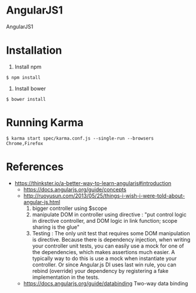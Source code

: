 # AngularJS1
AngularJS1

# Installation
1) Install npm
  ```
  $ npm install
  ```

1) Install bower
  ```
  $ bower install
  ```

# Running Karma
```
$ karma start spec/karma.conf.js --single-run --browsers Chrome,Firefox
```

# References 
* https://thinkster.io/a-better-way-to-learn-angularjs#introduction
  * https://docs.angularjs.org/guide/concepts
  * http://ruoyusun.com/2013/05/25/things-i-wish-i-were-told-about-angular-js.html
    1) bigger controller using $scope 
    2) manipulate DOM in controller using directive : "put control logic in directive controller, and DOM logic in link function; scope sharing is the glue"
    3) Testing : The only unit test that requires some DOM manipulation is directive.
      Because there is dependency injection, when writing your controller unit tests, you can easily use a mock for one of the dependencies, which makes assertions much easier. 
      A typically way to do this is use a mock when instantiate your controller. Or since Angular.js DI uses last win rule, you can rebind (override) your dependency by registering a fake implementation in the tests.
  * https://docs.angularjs.org/guide/databinding
    Two-way data binding